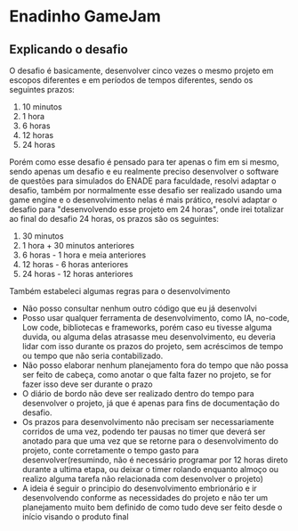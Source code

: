 # Enadinho GameJam

## Explicando o desafio

O desafio é basicamente, desenvolver cinco vezes o mesmo projeto em escopos diferentes e em períodos de tempos diferentes, sendo os seguintes prazos:

1. 10 minutos
2. 1 hora
3. 6 horas
4. 12 horas
5. 24 horas

Porém como esse desafio é pensado para ter apenas o fim em si mesmo, sendo apenas um desafio e eu realmente preciso desenvolver o software de questões para simulados do ENADE para faculdade, resolvi adaptar o desafio, também por normalmente esse desafio ser realizado usando uma game engine e o desenvolvimento nelas é mais prático, resolvi adaptar o desafio para "desenvolvendo esse projeto em 24 horas", onde irei totalizar ao final do desafio 24 horas, os prazos são os seguintes:

1. 30 minutos
2. 1 hora + 30 minutos anteriores
3. 6 horas - 1 hora e meia anteriores
4. 12 horas - 6 horas anteriores
5. 24 horas - 12 horas anteriores

Também estabeleci algumas regras para o desenvolvimento

* Não posso consultar nenhum outro código que eu já desenvolvi
* Posso usar qualquer ferramenta de desenvolvimento, como IA, no-code, Low code, bibliotecas e frameworks, porém caso eu tivesse alguma duvida, ou alguma delas atrasasse meu desenvolvimento, eu deveria lidar com isso durante os prazos do projeto, sem acréscimos de tempo ou tempo que não seria contabilizado.
* Não posso elaborar nenhum planejamento fora do tempo que não possa ser feito de cabeça, como anotar o que falta fazer no projeto, se for fazer isso deve ser durante o prazo
* O diário de bordo não deve ser realizado dentro do tempo para desenvolver o projeto, já que é apenas para fins de documentação do desafio.
* Os prazos para desenvolvimento não precisam ser necessariamente corridos de uma vez, podendo ter pausas no timer que deverá ser anotado para que uma vez que se retorne para o desenvolvimento do projeto, conte corretamente o tempo gasto para desenvolver(resumindo, não é necessário programar por 12 horas direto durante a ultima etapa, ou deixar o timer rolando enquanto almoço ou realizo alguma tarefa não relacionada com desenvolver o projeto)
* A ideia é seguir o principio do desenvolvimento embrionário e ir desenvolvendo conforme as necessidades do projeto e não ter um planejamento muito bem definido de como tudo deve ser feito desde o início visando o produto final

